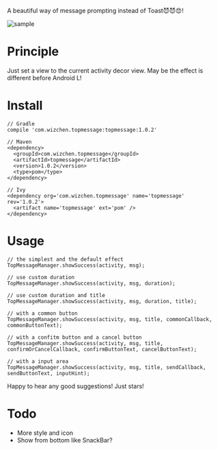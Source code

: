 A beautiful way of message prompting instead of Toast😈😈😍!

![sample](screenshots/sample.gif)

# Principle
Just set a view to the current activity decor view. May be the effect is different before Android L!

# Install
```
// Gradle
compile 'com.wizchen.topmessage:topmessage:1.0.2'
```

```
// Maven
<dependency>
  <groupId>com.wizchen.topmessage</groupId>
  <artifactId>topmessage</artifactId>
  <version>1.0.2</version>
  <type>pom</type>
</dependency>
```

```
// Ivy
<dependency org='com.wizchen.topmessage' name='topmessage' rev='1.0.2'>
  <artifact name='topmessage' ext='pom' />
</dependency>
```

# Usage

```
// the simplest and the default effect
TopMessageManager.showSuccess(activity, msg);
```

```
// use custom duration
TopMessageManager.showSuccess(activity, msg, duration);
```

```
// use custom duration and title
TopMessageManager.showSuccess(activity, msg, duration, title);
```

```
// with a common button
TopMessageManager.showSuccess(activity, msg, title, commonCallback, commonButtonText);
```

```
// with a confitm button and a cancel button
TopMessageManager.showSuccess(activity, msg, title, confirmOrCancelCallback, confirmButtonText, cancelButtonText);
```

```
// with a input area
TopMessageManager.showSuccess(activity, msg, title, sendCallback, sendButtonText, inputHint);
```

Happy to hear any good suggestions! Just stars!

# Todo

- More style and icon
- Show from bottom like SnackBar?

